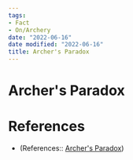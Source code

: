 ```yaml
---
tags:
- Fact
- On/Archery
date: "2022-06-16"
date modified: "2022-06-16"
title: Archer's Paradox
---
```


# Archer's Paradox

# References
- (References:: [Archer's Paradox](http://ffden-2.phys.uaf.edu/webproj/212_spring_2015/Addis_Gonzalez/Addis_Gonzalez/the-archers-paradox.html))
